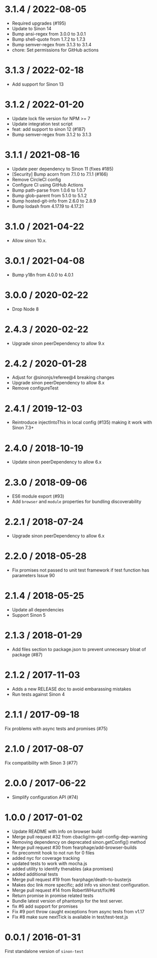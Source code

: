 
3.1.4 / 2022-08-05
==================

  * Required upgrades (#195)
  * Update to Sinon 14
  * Bump ansi-regex from 3.0.0 to 3.0.1
  * Bump shell-quote from 1.7.2 to 1.7.3
  * Bump semver-regex from 3.1.3 to 3.1.4
  * chore: Set permissions for GitHub actions

3.1.3 / 2022-02-18
==================

  * Add support for Sinon 13

3.1.2 / 2022-01-20
==================

  * Update lock file version for NPM >= 7
  * Update integration test script
  * feat: add support to sinon 12 (#187)
  * Bump semver-regex from 3.1.2 to 3.1.3

3.1.1 / 2021-08-16
==================

  * Update peer dependency to Sinon 11 (fixes #185)
  * [Security] Bump acorn from 7.1.0 to 7.1.1 (#166)
  * Remove CircleCI config
  * Configure CI using GitHub Actions
  * Bump path-parse from 1.0.6 to 1.0.7
  * Bump glob-parent from 5.1.0 to 5.1.2
  * Bump hosted-git-info from 2.6.0 to 2.8.9
  * Bump lodash from 4.17.19 to 4.17.21

3.1.0 / 2021-04-22
==================

  * Allow sinon 10.x.

3.0.1 / 2021-04-08
==================

  * Bump y18n from 4.0.0 to 4.0.1

3.0.0 / 2020-02-22
==================

  * Drop Node 8

2.4.3 / 2020-02-22
==================

  * Upgrade sinon peerDependency to allow 9.x

2.4.2 / 2020-01-28
==================

  * Adjust for @sinonjs/referee@4 breaking changes
  * Upgrade sinon peerDependency to allow 8.x
  * Remove configureTest

2.4.1 / 2019-12-03
==================

  * Reintroduce injectIntoThis in local config (#135) making it work with Sinon 7.3+

2.4.0 / 2018-10-19
==================

  * Update sinon peerDependency to allow 6.x

2.3.0 / 2018-09-06
==================

  * ES6 module export (#93)
  * Add `browser` and `module` properties for bundling discoverability

2.2.1 / 2018-07-24
==================

  * Upgrade sinon peerDependency to allow 6.x

2.2.0 / 2018-05-28
==================

  * Fix promises not passed to unit test framework if test function has parameters Issue 90

2.1.4 / 2018-05-25
==================

  * Update all dependencies
  * Support Sinon 5

2.1.3 / 2018-01-29
==================

  * Add files section to package.json to prevent unnecesary bloat of package (#87)

2.1.2 / 2017-11-03
==================

  * Adds a new RELEASE doc to avoid embarassing mistakes
  * Run tests against Sinon 4

2.1.1 / 2017-09-18
==================
Fix problems with async tests and promises (#75)

2.1.0 / 2017-08-07
==================
Fix compatibility with Sinon 3 (#77)


2.0.0 / 2017-06-22
==================

  * Simplify configuration API (#74)

1.0.0 / 2017-01-02
==================

  * Update README with info on browser build
  * Merge pull request #32 from cbaclig/rm-get-config-dep-warning
  * Removing dependency on deprecated sinon.getConfig() method
  * Merge pull request #30 from fearphage/add-browser-builds
  * fix precommit hook to not run for 0 files
  * added nyc for coverage tracking
  * updated tests to work with mocha.js
  * added utility to identify thenables (aka promises)
  * added additional tests
  * Merge pull request #19 from fearphage/death-to-busterjs
  * Makes doc link more specific; add info vs sinon.test configuration.
  * Merge pull request #14 from RobertWHurst/fix/#6
  * Return promise in promise related tests
  * Bundle latest version of phantomjs for the test server.
  * fix #6 add support for promises
  * Fix #9 port throw caught exceptions from async tests from v1.17
  * Fix #8 make sure nextTick is available in test/test-test.js

0.0.1 / 2016-01-31
==================

First standalone version of `sinon-test`

